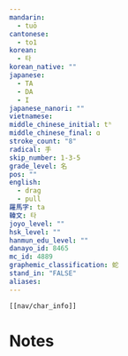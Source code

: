 ```yaml
---
mandarin:
  - tuō
cantonese:
  - to1
korean:
  - 타
korean_native: ""
japanese:
  - TA
  - DA
  - I
japanese_nanori: ""
vietnamese:
middle_chinese_initial: tʰ
middle_chinese_final: ɑ
stroke_count: "8"
radical: 手
skip_number: 1-3-5
grade_level: 名
pos: ""
english:
  - drag
  - pull
羅馬字: ta
韓文: 타
joyo_level: ""
hsk_level: ""
hanmun_edu_level: ""
danayo_id: 8465
mc_id: 4889
graphemic_classification: 蛇
stand_in: "FALSE"
aliases:
---
```

```meta-bind-embed
[[nav/char_info]]
```

# Notes
